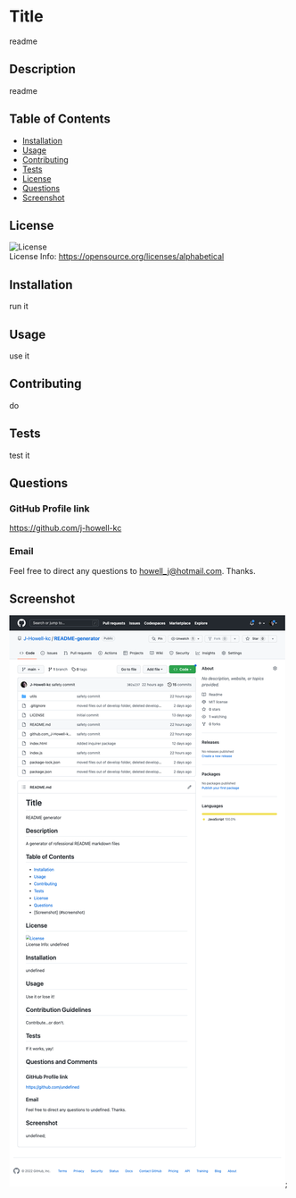 
  # Title
readme

## Description
readme

## Table of Contents
* [Installation](#installation)
* [Usage](#usage)
* [Contributing](#contributing)
* [Tests](#tests)
* [License](#license)
* [Questions](#questions)
* [Screenshot](#screenshot)

## License
![License](https://img.shields.io/badge/license-MIT-green) <br />
License Info: https://opensource.org/licenses/alphabetical 

## Installation
run it

## Usage
use it

## Contributing
do

## Tests
test it

## Questions 
### GitHub Profile link
https://github.com/j-howell-kc <br/>
### Email
Feel free to direct any questions to howell_j@hotmail.com. Thanks.

## Screenshot
![screenshot](READMEscreenshot.png);
